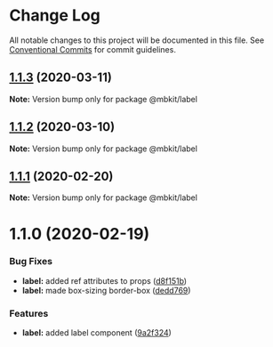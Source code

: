 # Change Log

All notable changes to this project will be documented in this file.
See [Conventional Commits](https://conventionalcommits.org) for commit guidelines.

## [1.1.3](https://github.com/mindbody/design-system/compare/@mbkit/label@1.1.2...@mbkit/label@1.1.3) (2020-03-11)

**Note:** Version bump only for package @mbkit/label





## [1.1.2](https://github.com/mindbody/design-system/compare/@mbkit/label@1.1.1...@mbkit/label@1.1.2) (2020-03-10)

**Note:** Version bump only for package @mbkit/label





## [1.1.1](https://github.com/mindbody/design-system/compare/@mbkit/label@1.1.0...@mbkit/label@1.1.1) (2020-02-20)

**Note:** Version bump only for package @mbkit/label





# 1.1.0 (2020-02-19)


### Bug Fixes

* **label:** added ref attributes to props ([d8f151b](https://github.com/mindbody/design-system/commit/d8f151b035811e113afbb561e107015a7e4f4c66))
* **label:** made box-sizing border-box ([dedd769](https://github.com/mindbody/design-system/commit/dedd769be20a3c020dc6edfaa9fdd85c0dddf053))


### Features

* **label:** added label component ([9a2f324](https://github.com/mindbody/design-system/commit/9a2f3243476fac6be9042be1ca287506920618ca))
